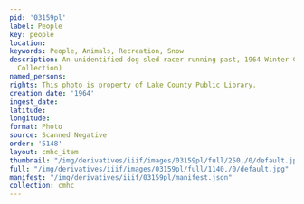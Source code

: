 ```yaml
---
pid: '03159pl'
label: People
key: people
location: 
keywords: People, Animals, Recreation, Snow
description: An unidentified dog sled racer running past, 1964 Winter Carnival (Wingenbach
  Collection)
named_persons: 
rights: This photo is property of Lake County Public Library.
creation_date: '1964'
ingest_date: 
latitude: 
longitude: 
format: Photo
source: Scanned Negative
order: '5148'
layout: cmhc_item
thumbnail: "/img/derivatives/iiif/images/03159pl/full/250,/0/default.jpg"
full: "/img/derivatives/iiif/images/03159pl/full/1140,/0/default.jpg"
manifest: "/img/derivatives/iiif/03159pl/manifest.json"
collection: cmhc
---
```

